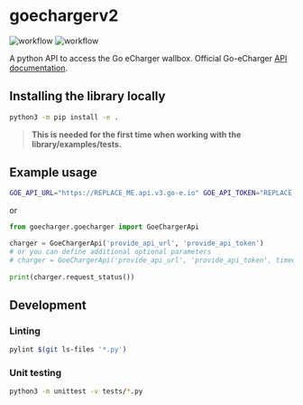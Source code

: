# goechargerv2

![workflow](https://github.com/openkfw/goechargerv2/actions/workflows/python-ci.yml/badge.svg)
![workflow](https://github.com/openkfw/goechargerv2/actions/workflows/python-publish.yml/badge.svg)

A python API to access the Go eCharger wallbox. Official Go-eCharger [API documentation](https://github.com/goecharger/go-eCharger-API-v2).

## Installing the library locally

```bash
python3 -m pip install -e .
```

> __This is needed for the first time when working with the library/examples/tests.__

## Example usage

```bash
GOE_API_URL="https://REPLACE_ME.api.v3.go-e.io" GOE_API_TOKEN="REPLACE_ME" python3 examples/simple.py
```

or

```python
from goecharger.goecharger import GoeChargerApi

charger = GoeChargerApi('provide_api_url', 'provide_api_token')
# or you can define additional optional parameters
# charger = GoeChargerApi('provide_api_url', 'provide_api_token', timeout=10, wait=True)
 
print(charger.request_status())
```

## Development

### Linting

```bash
pylint $(git ls-files '*.py')
```

### Unit testing

```bash
python3 -m unittest -v tests/*.py
```
